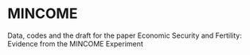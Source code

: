 # MINCOME
Data, codes and the draft for the paper Economic Security and Fertility: Evidence from the MINCOME Experiment
